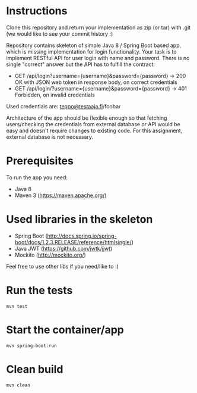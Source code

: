 # Instructions

Clone this repository and return your implementation as zip (or tar) with .git (we would like to see your commit history :)

Repository contains skeleton of simple Java 8 / Spring Boot based app, which is missing implementation for login functionality. Your task is to implement RESTful API for user login with name and password. There is no single "correct" answer but the API has to fulfill the contract:

* GET /api/login?username={username}&password={password} -> 200 OK with JSON web token in response body, on correct credentials
* GET /api/login/?username={username}&password={password} -> 401 Forbidden, on invalid credentials

Used credentials are: teppo@testaaja.fi/foobar

Architecture of the app should be flexible enough so that fetching users/checking the credentials from external database or API would be easy and doesn't require changes to existing code. For this assignment, external database is not necessary.

# Prerequisites

To run the app you need:

* Java 8
* Maven 3 (https://maven.apache.org/)

# Used libraries in the skeleton

* Spring Boot (http://docs.spring.io/spring-boot/docs/1.2.3.RELEASE/reference/htmlsingle/)
* Java JWT (https://github.com/jwtk/jjwt)
* Mockito (http://mockito.org/)

Feel free to use other libs if you need/like to :)

# Run the tests

`mvn test`

# Start the container/app

`mvn spring-boot:run`

# Clean build

`mvn clean`
